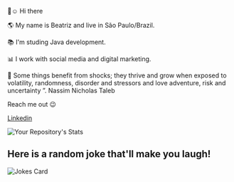 👋:relaxed:  Hi there    


:earth_americas: My name is Beatriz and live in São Paulo/Brazil.


:books: I'm studing Java development.

:bar_chart: I work with social media and digital marketing.

🧬 Some things benefit from shocks; they thrive and grow when exposed to volatility, randomness, disorder and stressors and love adventure, risk and uncertainty ”. 
Nassim Nicholas Taleb    


Reach me out  :wink:

[Linkedin](https://www.linkedin.com/in/beatriz2071/) 


 ![Your Repository's Stats](https://github-readme-stats.vercel.app/api?bea3853=Your_GitHub_Username&show_icons=true)

 ##   Here is a random joke that'll make you laugh!
 ![Jokes Card](https://readme-jokes.vercel.app/api)
